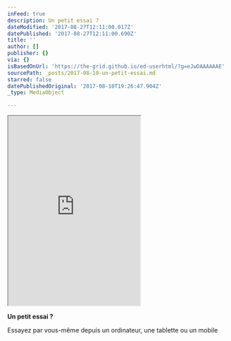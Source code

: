 ```yaml
---
inFeed: true
description: Un petit essai ?
dateModified: '2017-08-27T12:11:00.017Z'
datePublished: '2017-08-27T12:11:00.690Z'
title: ''
author: []
publisher: {}
via: {}
isBasedOnUrl: 'https://the-grid.github.io/ed-userhtml/?g=eJwDAAAAAAE'
sourcePath: _posts/2017-08-10-un-petit-essai.md
starred: false
datePublishedOriginal: '2017-08-10T19:26:47.904Z'
_type: MediaObject

---
```

<iframe src="https://the-grid.github.io/ed-userhtml/?g=eJyVkTFv2zAQhXf9igOX2IAi1UZdOaptIAU6dOjSoUOXgCJPFhuKJHgnGa6R_14qSuqhWbIR7x7f-47cWeMeIaLdC-KzReoQWUAXsd2LjjlQXZaSCJlulXbFH3M8oi-U78txfUssG4vlq0gkoDxkO1LRBAaK6t0Zv0kcduUc8C_pMMoIs-FBhgB7cHiCX8_CfTDFz3VxH4I1SrLxbnFh_4iuFnG1QV1V7V2lP6ntarOuPrZVc4fb7Vo2200jcjhhE1k9EEeUvXHHGjgO-LT8_D8DQHZFKFKNSHf0OYW0g1PPxUu4ZBNqROWjxvgW6I-X2eKCFnt0XIP2aphOxRH56yx-OX_TU8HsFctcMkeq4cJdmtdw890400triG_yiBS8IzNiPdHnzrdWUjfvkktr_WkI1ktdt9IS5mT6wUrGFwObHq3pTSJZfXhKu2evvYVMe43JuUjiNLi-SrbTZgSj91fI9G9JO_wFHQrQAQ" height="430" style=""></iframe>

**Un petit essai ?**

Essayez par vous-même depuis un ordinateur, une tablette ou un mobile